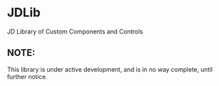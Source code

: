 # JDLib
JD Library of Custom Components and Controls

## NOTE:
This library is under active development, and is in no way complete, until further notice.
